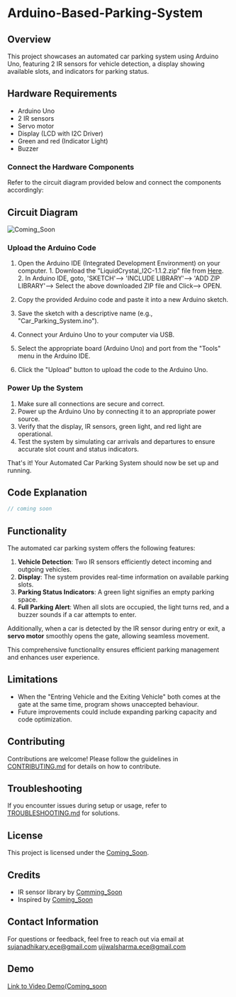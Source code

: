 # Arduino-Based-Parking-System

## Overview
This project showcases an automated car parking system using Arduino Uno, featuring 2 IR sensors for vehicle detection, a display showing available slots, and indicators for parking status.

## Hardware Requirements
- Arduino Uno
- 2 IR sensors
- Servo motor
- Display (LCD with I2C Driver)
- Green and red (Indicator Light)
- Buzzer

###  Connect the Hardware Components
Refer to the circuit diagram provided below and connect the components accordingly:
## Circuit Diagram
![Coming_Soon](coming-soon)

###  Upload the Arduino Code
1. Open the Arduino IDE (Integrated Development Environment) on your computer.
         1. Download the "LiquidCrystal_I2C-1.1.2.zip" file from [Here](https://www.arduinolibraries.info/libraries/liquid-crystal-i2-c).
         2. In Arduino IDE, goto, 'SKETCH'--> 'INCLUDE LIBRARY'--> 'ADD ZIP LIBRARY'--> Select the above downloaded ZIP file and Click--> OPEN.

3. Copy the provided Arduino code and paste it into a new Arduino sketch.
4. Save the sketch with a descriptive name (e.g., "Car_Parking_System.ino").
5. Connect your Arduino Uno to your computer via USB.
6. Select the appropriate board (Arduino Uno) and port from the "Tools" menu in the Arduino IDE.
7. Click the "Upload" button to upload the code to the Arduino Uno.

###  Power Up the System
1. Make sure all connections are secure and correct.
2. Power up the Arduino Uno by connecting it to an appropriate power source.
3. Verify that the display, IR sensors, green light, and red light are operational.
4. Test the system by simulating car arrivals and departures to ensure accurate slot count and status indicators.

That's it! Your Automated Car Parking System should now be set up and running.



## Code Explanation
```cpp
// coming soon
```

## Functionality
The automated car parking system offers the following features:

1. **Vehicle Detection**: Two IR sensors efficiently detect incoming and outgoing vehicles.
2. **Display**: The system provides real-time information on available parking slots.
3. **Parking Status Indicators**: A green light signifies an empty parking space.
4. **Full Parking Alert**: When all slots are occupied, the light turns red, and a buzzer sounds if a car attempts to enter.

Additionally, when a car is detected by the IR sensor during entry or exit, a **servo motor** smoothly opens the gate, allowing seamless movement.

This comprehensive functionality ensures efficient parking management and enhances user experience.

## Limitations
- When the "Entring Vehicle and the Exiting Vehicle" both comes at the gate at the same time, program shows unaccepted behaviour.
- Future improvements could include expanding parking capacity and code optimization.

## Contributing
Contributions are welcome! Please follow the guidelines in [CONTRIBUTING.md](CONTRIBUTING.md) for details on how to contribute.

## Troubleshooting
If you encounter issues during setup or usage, refer to [TROUBLESHOOTING.md](TROUBLESHOOTING.md) for solutions.

## License
This project is licensed under the [Coming_Soon](LICENSE).

## Credits
- IR sensor library by [Comming_Soon](link-to-library)
- Inspired by [Coming_Soon](link-to-inspiration)

## Contact Information
For questions or feedback, feel free to reach out via email at
[sujanadhikary.ece@gmail.com](mailto:sujanadhikary.ece@gmail.com)
[ujjwalsharma.ece@gmail.com](mailto:ujjwalsharma.ece@gmail.com)

## Demo
[Link to Video Demo(Coming_soon](link-to-your-demo-video-or-images)

